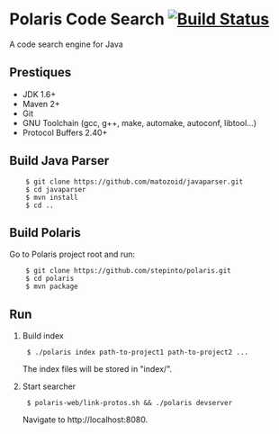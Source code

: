 Polaris Code Search [![Build Status](https://secure.travis-ci.org/stepinto/polaris.png)](http://travis-ci.org/stepinto/polaris)
===================

A code search engine for Java

Prestiques
---------
* JDK 1.6+
* Maven 2+
* Git
* GNU Toolchain (gcc, g++, make, automake, autoconf, libtool...)
* Protocol Buffers 2.40+

Build Java Parser
-----------------
		$ git clone https://github.com/matozoid/javaparser.git
		$ cd javaparser
		$ mvn install
		$ cd ..

Build Polaris
-------------
Go to Polaris project root and run:

		$ git clone https://github.com/stepinto/polaris.git
		$ cd polaris
		$ mvn package

Run
---
1. Build index

		$ ./polaris index path-to-project1 path-to-project2 ... 

	The index files will be stored in "index/".

2. Start searcher

		$ polaris-web/link-protos.sh && ./polaris devserver

    Navigate to http://localhost:8080.
